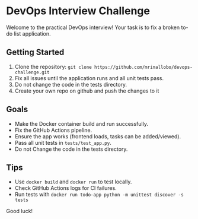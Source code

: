 # DevOps Interview Challenge

Welcome to the practical DevOps interview! Your task is to fix a broken to-do list application.

## Getting Started
1. Clone the repository: `git clone https://github.com/mrinallobo/devops-challenge.git`
2. Fix all issues until the application runs and all unit tests pass.
3. Do not change the code in the tests directory.
4. Create your own repo on github and push the changes to it 

## Goals
- Make the Docker container build and run successfully.
- Fix the GitHub Actions pipeline.
- Ensure the app works (frontend loads, tasks can be added/viewed).
- Pass all unit tests in `tests/test_app.py`.
- Do not Change the code in the tests directory.

## Tips
- Use `docker build` and `docker run` to test locally.
- Check GitHub Actions logs for CI failures.
- Run tests with `docker run todo-app python -m unittest discover -s tests`

Good luck!
